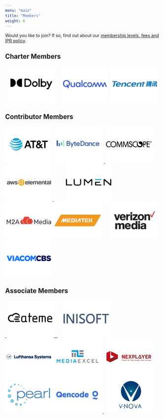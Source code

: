 ```yaml
---
menu: "main"
title: "Members"
weight: 6
---
```

Would you like to join? If so, find out about our <a href="https://dash-industry-forum.github.io/membership/">membership levels, fees and IPR policy</a>.



## Charter Members

<div class="member"><a href="http://www.akamai.com/" target="_blank" rel="noopener noreferrer"><img height="120px"  src="https://dash-industry-forum.github.io/img/akamai-logo_website_052915.jpg" alt="" /></a>
<a href="http://www.comcast.com/" target="_blank" rel="noopener noreferrer"><img height="120px"  src="https://dash-industry-forum.github.io/img/Comcast-Logo_website.jpg" alt="" /></a>
<a href="http://www.dolby.com/us/en/index.html" target="_blank" rel="noopener noreferrer"><img height="120px"  src="https://raw.githubusercontent.com/Dash-Industry-Forum/Dash-Industry-Forum.github.io/hugo/static/img/DLB_Corp_rgb_blk_%401x_website.png" alt="" /></a>
<a href="http://www.ericsson.com/" target="_blank" rel="noopener noreferrer"><img height="120px"  src="https://dash-industry-forum.github.io/img/ericson.jpg" alt="" /></a>
<a href="http://www.google.com" target="_blank" rel="noopener noreferrer"><img height="120px"  src="https://dash-industry-forum.github.io/img/Google_logo_website.png" alt="" /></a>
<a href="http://www.hulu.com/" target="_blank" rel="noopener noreferrer"><img height="120px"  src="https://dash-industry-forum.github.io/img/Hulu_Logo_website.png" alt="" /></a>
<a href="http://www.microsoft.com/en-us/default.aspx" target="_blank" rel="noopener noreferrer"><img height="120px"  src="https://dash-industry-forum.github.io/img/Microsoft2.jpg" alt="" /></a>
<a href="http://www.qualcomm.com/" target="_blank" rel="noopener noreferrer"><img height="120px"  src="https://raw.githubusercontent.com/Dash-Industry-Forum/Dash-Industry-Forum.github.io/hugo/static/img/Qualcomm_logo_website.png" alt="" /></a>
<a href="http://www.samsung.com/us/" target="_blank" rel="noopener noreferrer"><img height="120px"  src="https://dash-industry-forum.github.io/img/samsung.jpg" alt="" /></a>
<a href="https://www.tencent.com/en-us/" target="_blank" rel="noopener noreferrer"><img height="120px"  src="https://raw.githubusercontent.com/Dash-Industry-Forum/Dash-Industry-Forum.github.io/hugo/static/img/tencent_logo_website.png" alt="" /></a>
<a href="http://www.dts.com/" target="_blank" rel="noopener noreferrer"><img height="120px"  src="https://dash-industry-forum.github.io/img/xpe_logo_rgb_201_website.png" alt="" /></a></div>

## Contributor Members


<div class="member">
<a href="https://www.att.com/" target="_blank" rel="noopener noreferrer"><img height="120px"  src="https://raw.githubusercontent.com/Dash-Industry-Forum/Dash-Industry-Forum.github.io/hugo/static/img/AT%26T%20Logo_website.png" alt="" /></a>
<a href="https://www.brightcove.com/" target="_blank" rel="noopener noreferrer"><img height="120px"  src="https://dash-industry-forum.github.io/img/brightcove_website.jpg" alt="" /></a> 
<a href="https://www.bytedance.com/" target="_blank" rel="noopener noreferrer"><img height="120px"  src="https://raw.githubusercontent.com/Dash-Industry-Forum/Dash-Industry-Forum.github.io/hugo/static/img/Bytedance%20Logo_website.png" alt="" /></a>
<a href="http://www.castlabs.com/" target="_blank" rel="noopener noreferrer"><img height="120px"  src="https://dash-industry-forum.github.io/img/castlabs-new-logo_website.png" alt="" /> </a>
<a href="https://www.commscope.com/" target="_blank" rel="noopener noreferrer"><img height="120px"  src="https://raw.githubusercontent.com/Dash-Industry-Forum/Dash-Industry-Forum.github.io/hugo/static/img/CommScope_positive_RGB_website.jpg" alt="" /></a>
<a href="http://www3.ebu.ch/cms/en/home" target="_blank" rel="noopener noreferrer"><img height="120px"  src="https://dash-industry-forum.github.io/img/ebu.jpg" alt="" /></a>
<a href="http://www.edgeware.tv/" target="_blank" rel="noopener noreferrer"><img height="120px"  src="https://dash-industry-forum.github.io/img/Edgeware_Logo_website.png" alt="" /></a>
<a href="https://www.elemental.com/" target="_blank" rel="noopener noreferrer"><img height="120px"  src="https://raw.githubusercontent.com/Dash-Industry-Forum/Dash-Industry-Forum.github.io/hugo/static/img/AWS_Elemental_logo_H_COLOR_RGB_220_website.png" alt="" />      </a>
<a href="https://www.ezdrm.com/" target="_blank" rel="noopener noreferrer"><img height="120px"  src="https://dash-industry-forum.github.io/img/EZDRM-logo-website.png" alt="" /></a>
<a href="http://www.fraunhofer.de/en.html" target="_blank" rel="noopener noreferrer"><img height="120px"  src="https://dash-industry-forum.github.io/img/fraunhofer.jpg" alt="" /></a>
<a href="http://www.haivision.com/" target="_blank" rel="noopener noreferrer"><img height="120px"  src="https://dash-industry-forum.github.io/img/haivision.jpg" alt="" /></a>
<a href="http://www.harmonicinc.com/" target="_blank" rel="noopener noreferrer"><img height="120px"  src="https://dash-industry-forum.github.io/img/harmonic.jpg" alt="" /></a> 
<a href="http://www.intel.com/content/www/us/en/homepage.html" target="_blank" rel="noopener noreferrer"><img height="120px"  src="https://dash-industry-forum.github.io/img/intel.jpg" alt="" /></a>
<a href="http://www.interdigital.com/" target="_blank" rel="noopener noreferrer"><img height="120px"  src="https://dash-industry-forum.github.io/img/interdigital.jpg" alt="" /></a>
<a href="http://www.iij.ad.jp/en/" target="_blank" rel="noopener noreferrer"><img height="120px"  src="https://dash-industry-forum.github.io/img/IIJ_logo_website.png" alt="" /></a>
<a href="http://irdeto.com/" target="_blank" rel="noopener noreferrer"><img height="120px"  src="https://dash-industry-forum.github.io/img/irdeto.jpg" alt="" /></a>
<a href="http://www.lg.com/" target="_blank" rel="noopener noreferrer"><img height="120px"  src="https://dash-industry-forum.github.io/img/logo_LG_website.png" alt="" /></a>
<a href="https://www.lumen.com/" target="_blank" rel="noopener noreferrer"><img height="120px"  src="https://raw.githubusercontent.com/Dash-Industry-Forum/Dash-Industry-Forum.github.io/hugo/static/img/Lumen%20logo_website.png" alt="" /></a>
<a href="https://m2amedia.tv/" target="_blank" rel="noopener noreferrer"><img height="120px"  src="https://raw.githubusercontent.com/Dash-Industry-Forum/Dash-Industry-Forum.github.io/hugo/static/img/M2A%20Media%20logo_website.png" alt="" /></a>
<a href="https://www.mediatek.com/" target="_blank" rel="noopener noreferrer"><img height="120px"  src="https://raw.githubusercontent.com/Dash-Industry-Forum/Dash-Industry-Forum.github.io/hugo/static/img/MediaTek%20Logo_website.png" alt="" /></a>
<a href="http://www.nagra.com/cms/" target="_blank" rel="noopener noreferrer"><img height="120px"  src="https://dash-industry-forum.github.io/img/nagra.jpg" alt="" /></a>
<a href="https://signup.netflix.com/" target="_blank" rel="noopener noreferrer"><img height="120px"  src="https://dash-industry-forum.github.io/img/netflox.jpg" alt="" /></a>
<a href="http://www.nokia.com/us-en/" target="_blank" rel="noopener noreferrer"><img height="120px"  src="https://dash-industry-forum.github.io/img/Nokia_logo_blue_RGB_website_052915.png" alt="" /></a>
<a href="http://www.sony.com/index.shtml" target="_blank" rel="noopener noreferrer"><img height="120px"  src="https://dash-industry-forum.github.io/img/sony.jpg" alt="" /></a>
<a href="http://www.tno.nl/" target="_blank" rel="noopener noreferrer"><img height="120px"  src="https://dash-industry-forum.github.io/img/TNO_zwart_website.jpg" alt="" /></a>
<a href="http://www.turner.com/" target="_blank" rel="noopener noreferrer"><img height="120px"  src="https://dash-industry-forum.github.io/img/turner_logo_website.png" alt="" /></a>
<a href="http://www.verimatrix.com/" target="_blank" rel="noopener noreferrer"><img height="120px"  src="https://dash-industry-forum.github.io/img/verimatrix.jpg" alt="" /></a>
<a href="https://www.verizondigitalmedia.com/" target="_blank" rel="noopener noreferrer"><img height="120px"  src="https://raw.githubusercontent.com/Dash-Industry-Forum/Dash-Industry-Forum.github.io/hugo/static/img/Verizon%20logo_website.png" alt="" /></a>
<a href="http://www.viaccess-orca.com/" target="_blank" rel="noopener noreferrer"><img height="120px"  src="https://dash-industry-forum.github.io/img/VO-logo_website.png" alt="" /></a>
<a href="https://www.viacomcbs.com/" target="_blank" rel="noopener noreferrer"><img height="120px"  src="https://raw.githubusercontent.com/Dash-Industry-Forum/Dash-Industry-Forum.github.io/hugo/static/img/Viacom%20logo_blue_website.png" alt="" /></a></div>

## Associate Members


<div class="member"><a href="https://anevia.com/" target="_blank" rel="noopener noreferrer"><img height="120px"  src="https://dash-industry-forum.github.io/img/Anevia_logo_website.png" alt="" />    </a>
<a href="https://www.ateme.com/" target="_blank" rel="noopener noreferrer"><img height="120px"  src="https://raw.githubusercontent.com/Dash-Industry-Forum/Dash-Industry-Forum.github.io/hugo/static/img/ATEME%20logo_website.png" alt="" />    </a>
<a href="http://www.axinom.com/" target="_blank" rel="noopener noreferrer"><img height="120px"  src="https://dash-industry-forum.github.io/img/axinom.jpg" alt="" />    </a>
<a href="http://www.bitmovin.net/" target="_blank" rel="noopener noreferrer"><img height="120px"  src="https://dash-industry-forum.github.io/img/bitmovin_logo_website.png" alt="" />    </a>
<a href="http://www.broadpeak.tv/" target="_blank" rel="noopener noreferrer"><img height="120px"  src="https://dashif.org/img/Logotype_Broadpeak_rgb_website.png" alt="" /></a>
<a href="https://www.buydrm.com/" target="_blank" rel="noopener noreferrer"><img height="120px"  src="https://dash-industry-forum.github.io/img/BuyDRM_logo_website.png" alt="" /></a>
<a href="http://www.digitalprimates.net/" target="_blank" rel="noopener noreferrer"><img height="120px"  src="https://dash-industry-forum.github.io/img/digital-primates.jpg" alt="" /></a>
<a href="http://www.eurofins-digitaltesting.com/" target="_blank" rel="noopener noreferrer"><img height="120px"  src="https://dash-industry-forum.github.io/img/Eurofins-logo_website.png" alt="" /></a>
<a href="http://www.inisoft.tv/" target="_blank" rel="noopener noreferrer"><img height="120px"  src="https://raw.githubusercontent.com/Dash-Industry-Forum/Dash-Industry-Forum.github.io/hugo/static/img/INISOFT_LOGO_website.png" alt="" /></a>
<a href="http://pallycon.com/" target="_blank" rel="noopener noreferrer"><img height="120px"  src="https://dash-industry-forum.github.io/img/InkaEntworks-Logo_website.jpg" alt="" /></a>
<a href="http://jwplayer.com/" target="_blank" rel="noopener noreferrer"><img height="120px"  src="https://dash-industry-forum.github.io/img/jwplayer_website_logo.png" alt="" />    </a>
<a href="https://www.lhsystems.com/" target="_blank" rel="noopener noreferrer"><img height="120px"  src="https://raw.githubusercontent.com/Dash-Industry-Forum/Dash-Industry-Forum.github.io/hugo/static/img/LSYneues-logo-300x35_website.png" alt="" /></a> 
<a href="http://www.mediaexcel.com/" target="_blank" rel="noopener noreferrer"><img height="120px"  src="https://raw.githubusercontent.com/Dash-Industry-Forum/Dash-Industry-Forum.github.io/hugo/static/img/MediaExcel_2011%20logo_website.png" alt="" /></a>
<a href="http://www.mediamelon.com/" target="_blank" rel="noopener noreferrer"><img height="120px"  src="https://dash-industry-forum.github.io/img/MediaMelon_Signature_RGB_website.png" alt="" /></a> 
<a href="http://mux.com/" target="_blank" rel="noopener noreferrer"><img height="120px"  src="https://dash-industry-forum.github.io/img/Mux-Logo_website_v2.png" alt="" /></a> 
<a href="https://www.nexplayersdk.com" target="_blank" rel="noopener noreferrer"><img height="120px"  src="https://raw.githubusercontent.com/Dash-Industry-Forum/Dash-Industry-Forum.github.io/hugo/static/img/NexPlayer%20Logo_website.png" alt="" /></a>  
<a href="https://pearltv.com/" target="_blank" rel="noopener noreferrer"><img height="120px"  src="https://raw.githubusercontent.com/Dash-Industry-Forum/Dash-Industry-Forum.github.io/hugo/static/img/Pearl-logo_website.png" alt="" /></a>  
<a href="https://cloud.qencode.com/" target="_blank" rel="noopener noreferrer"><img height="120px"  src="https://raw.githubusercontent.com/Dash-Industry-Forum/Dash-Industry-Forum.github.io/hugo/static/img/qencode_logo_website.jpg" alt="" /></a>
<a href="http://www.realeyes.com/" target="_blank" rel="noopener noreferrer"><img height="120px"  src="https://dash-industry-forum.github.io/img/RealEyes_Logo_website_052915.png" alt="" />   </a>
<a href="https://system73.com/" target="_blank" rel="noopener noreferrer"><img height="120px"  src="https://dash-industry-forum.github.io/img/System73_logo_website-1.png" alt="" /></a>
<a href="https://www.theoplayer.com/" target="_blank" rel="noopener noreferrer"><img height="120px"  src="https://dash-industry-forum.github.io/img/THEOplayer_Logo_website_v4.png" alt="" /></a>
<a href="http://www.unified-streaming.com/" target="_blank" rel="noopener noreferrer"><img height="120px"  src="https://dash-industry-forum.github.io/img/Unified-Streaming-logo_website_2018.png" alt="" /></a>
<a href="https://www.v-nova.com/" target="_blank" rel="noopener noreferrer"><img height="120px"  src="https://raw.githubusercontent.com/Dash-Industry-Forum/Dash-Industry-Forum.github.io/hugo/static/img/V-nova_logo2020_website.png" alt="" /></a>
<a href="http://visualon.com/" target="_blank" rel="noopener noreferrer"><img height="120px"  src="https://dash-industry-forum.github.io/img/visualon.jpg" alt="" /></a>
<a href="http://www.vualto.com/" target="_blank" rel="noopener noreferrer"><img height="120px"  src="https://dash-industry-forum.github.io/img/VUALTO-logo-main-with-strapline_website.png" alt="" /></a></div>

